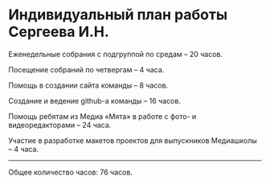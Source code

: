 # Индивидуальный план работы Сергеева И.Н.

Еженедельные собрания с подгруппой по средам – 20 часов.

Посещение собраний по четвергам – 4 часа.

Помощь в создании сайта команды – 8 часов.

Создание и ведение github-а команды – 16 часов.

Помощь ребятам из Медиа «Мята» в работе с фото- и видеоредакторами – 24 часа.

Участие в разработке макетов проектов для выпускников Медиашколы – 4 часа.

----------------------------------------------------------------------------

Общее количество часов: 76 часов.

